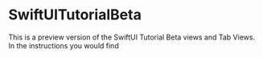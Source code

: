 # SwiftUITutorialBeta
This is a preview version of the SwiftUI Tutorial Beta views and Tab Views. In the instructions you would find 
